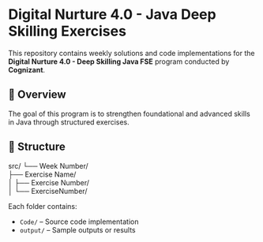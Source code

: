 # Digital Nurture 4.0 - Java Deep Skilling Exercises

This repository contains weekly solutions and code implementations for the **Digital Nurture 4.0 - Deep Skilling Java FSE** program conducted by **Cognizant**.

## 📘 Overview

The goal of this program is to strengthen foundational and advanced skills in Java through structured exercises.

## 📂 Structure
src/
└── Week Number/<br>
├── Exercise Name/<br>
│ ├── Exercise Number/<br>
│ └── ExerciseNumber/<br>

Each folder contains:
- `Code/` – Source code implementation
- `output/` – Sample outputs or results
